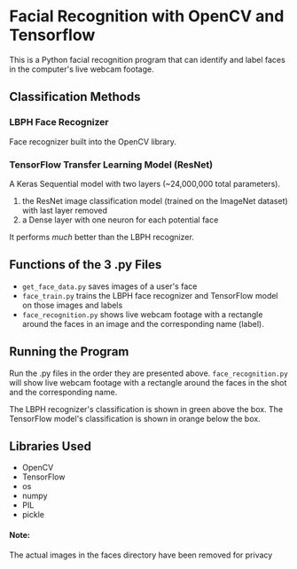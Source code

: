 # Facial Recognition with OpenCV and Tensorflow
This is a Python facial recognition program that can identify and label faces in the computer's live webcam footage. 

## Classification Methods

### LBPH Face Recognizer
Face recognizer built into the OpenCV library.

### TensorFlow Transfer Learning Model (ResNet)
A Keras Sequential model with two layers (~24,000,000 total parameters).
1. the ResNet image classification model (trained on the ImageNet dataset) with last layer removed
2. a Dense layer with one neuron for each potential face

It performs *much* better than the LBPH recognizer.

## Functions of the 3 .py Files
* `get_face_data.py` saves images of a user's face
* `face_train.py` trains the LBPH face recognizer and TensorFlow model on those images and labels
* `face_recognition.py` shows live webcam footage with a rectangle around the faces in an image and the corresponding name (label).

## Running the Program
Run the .py files in the order they are presented above. `face_recognition.py` will show live webcam footage with a rectangle around the faces in the shot and the corresponding name. 

The LBPH recognizer's classification is shown in green above the box. The TensorFlow model's classification is shown in orange below the box.

## Libraries Used
* OpenCV
* TensorFlow
* os
* numpy
* PIL
* pickle

#### Note:
The actual images in the faces directory have been removed for privacy